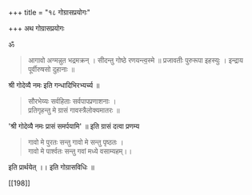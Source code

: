 +++
title = "१८ गोग्रासप्रयोगः"

+++
अथ गोग्रासप्रयोगः

ॐ  

> आगावो अग्मन्नुत भद्रमक्रन् । सीदन्तु गोष्ठे रणयन्त्व॒स्मे ॥ प्रजावतीः पुरुरूपा इहस्युः । इन्द्राय पूर्वीरुषसो दुहानाः ॥  

श्री गोदेव्यै नमः इति गन्धादिभिरभ्यर्च्य ॥  

> सौरभेय्यः सर्वहिताः सर्वपापप्रणाशनाः ।  
प्रतिगृहन्तु मे ग्रासं गावस्त्रैलोक्यमातरः ॥   

'श्री गोदेव्यै नमः प्रासं समर्पयामि' ॥ इति ग्रासं दत्वा प्रणम्य  

> गावो मे पुरतः सन्तु गावो मे सन्तु पृष्ठतः ।  
गावो मे पार्श्वतः सन्तु गवां मध्ये वसाम्यहम्।।  

इति प्रार्थयेत् ।। इति गोग्रासविधिः ॥

[[198]]   
